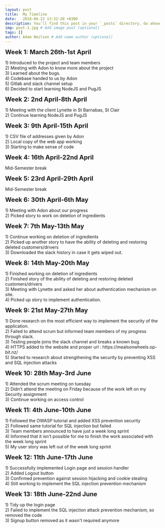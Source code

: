 ```yaml
---
layout: post
title:  My Timeline
date:   2018-06-22 13:32:20 +0300
description: You’ll find this post in your `_posts` directory. Go ahead and edit it and re-build the site to see your changes. # Add post description (optional)
img: post-1.jpg # Add image post (optional)
tags: []
author: Adam Neilson # Add name author (optional)
---
```

<p align="left"><span style="font-size:20px"><b>Week 1: March 26th-1st April</b></span></p>
1) Introduced to the project and team members<br>
2) Meeting with Adon to know more about the project<br>
3) Learned about the bugs.<br>
4) Codebase handed to us by Adon<br>
5) Gitlab and slack channel setup<br>
6) Decided to start learning NodeJS and PugJS<br> 
<p align="left"><span style="font-size:20px"><b>Week 2: 2nd April-8th April</b></span></p>
1) Meeting with the client Lynette in St Barnabas, St Clair<br>
2) Continue learning NodeJS and PugJS<br>
<p align="left"><span style="font-size:20px"><b>Week 3: 9th April-15th April</b></span></p>
1) CSV file of addresses given by Adon<br>
2) Local copy of the web app working<br>
3) Starting to make sense of code<br>
<p align="left"><span style="font-size:20px"><b>Week 4: 16th April-22nd April</b></span></p>
Mid-Semester break<br>
<p align="left"><span style="font-size:20px"><b>Week 5: 23rd April-29th April</b></span></p>
Mid-Semester break<br>
<p align="left"><span style="font-size:20px"><b>Week 6: 30th April-6th May</b></span></p>
1) Meeting with Adon about our progress<br>
2) Picked story to work on deletion of ingredients<br>
<p align="left"><span style="font-size:20px"><b>Week 7: 7th May-13th May</b></span></p>
1) Continue working on deletion of ingredients<br>
2) Picked up another story to have the ability of deleting and restoring deleted customers/drivers<br>
3) Downloaded the slack history in case it gets wiped out.<br>
<p align="left"><span style="font-size:20px"><b>Week 8: 14th May-20th May</b></span></p>
1) Finished working on deletion of ingredients<br>
2) Finished story of the ability of deleting and restoring deleted customers/drivers<br>
3) Meeting with Lynette and asked her about authentication mechanism on site.<br>
4) Picked up story to implement authentication.<br>
<p align="left"><span style="font-size:20px"><b>Week 9: 21st May-27th May</b></span></p>
1) Done research on the most efficient way to implement the security of the application.<br>
2) Failed to attend scrum but informed team members of my progress through slack.<br>
3) Testing people joins the slack channel and breaks a known bug.<br>
4) HTTPS added to the website and proper url : https://mealsonwheels.op-bit.nz/<br>
5) Started to research about strengthening the security by preventing XSS and SQL injection attacks<br>
<p align="left"><span style="font-size:20px"><b>Week 10: 28th May-3rd June</b></span></p>
1) Attended the scrum meeting on tuesday<br>
2) Didn't attend the meeting on Friday because of the work left on my Security assignment<br>
3) Continue working on access control<br>
<p align="left"><span style="font-size:20px"><b>Week 11: 4th June-10th June</b></span></p>
1) Followed the OWASP tutorial and added XSS prevention security<br>
2) Followed same tutorial for SQL injection but failed<br>
3) Team members announced to have just a week long sprint<br>
4) Informed that it isn't possible for me to finish the work associated with the week long sprint<br>
5) My user story was left out of the week long sprint<br>
<p align="left"><span style="font-size:20px"><b>Week 12: 11th June-17th June</b></span></p>
1) Successfully implemented Login page and session handler<br>
2) Added Logout button<br>
3) Confirmed prevention against session hijacking and cookie stealing<br>
4) Still working to implement the SQL injection prevention mechanism<br>
<p align="left"><span style="font-size:20px"><b>Week 13: 18th June-22nd June</b></span></p>
1) Tidy up the login page<br>
2) Failed to implement the SQL injection attack prevention mechanism, so removed the code<br>
3) Signup button removed as it wasn't required anymore<br>
